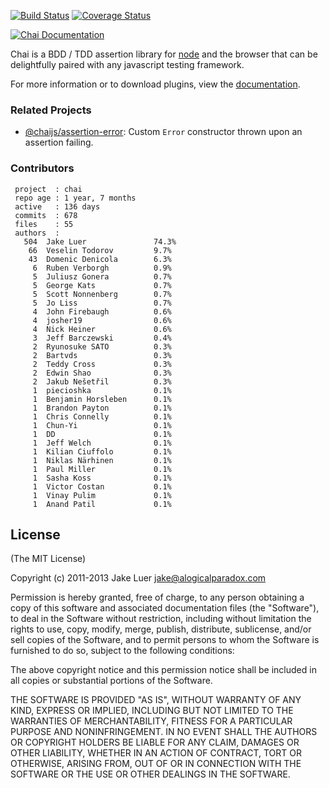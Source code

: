 [![Build Status](https://travis-ci.org/chaijs/chai.png?branch=master)](https://travis-ci.org/chaijs/chai) [![Coverage Status](https://coveralls.io/repos/chaijs/chai/badge.png?branch=master)](https://coveralls.io/r/chaijs/chai?branch=master)

[![Chai Documentation](http://chaijs.com/public/img/chai-logo.png)](http://chaijs.com)

Chai is a BDD / TDD assertion library for [node](http://nodejs.org) and the browser that
can be delightfully paired with any javascript testing framework.

For more information or to download plugins, view the [documentation](http://chaijs.com).

### Related Projects

- [@chaijs/assertion-error](https://github.com/chaijs/assertion-error): Custom `Error` constructor
thrown upon an assertion failing.

### Contributors

     project  : chai
     repo age : 1 year, 7 months
     active   : 136 days
     commits  : 678
     files    : 55
     authors  :
       504  Jake Luer               74.3%
        66  Veselin Todorov         9.7%
        43  Domenic Denicola        6.3%
         6  Ruben Verborgh          0.9%
         5  Juliusz Gonera          0.7%
         5  George Kats             0.7%
         5  Scott Nonnenberg        0.7%
         5  Jo Liss                 0.7%
         4  John Firebaugh          0.6%
         4  josher19                0.6%
         4  Nick Heiner             0.6%
         3  Jeff Barczewski         0.4%
         2  Ryunosuke SATO          0.3%
         2  Bartvds                 0.3%
         2  Teddy Cross             0.3%
         2  Edwin Shao              0.3%
         2  Jakub Nešetřil          0.3%
         1  piecioshka              0.1%
         1  Benjamin Horsleben      0.1%
         1  Brandon Payton          0.1%
         1  Chris Connelly          0.1%
         1  Chun-Yi                 0.1%
         1  DD                      0.1%
         1  Jeff Welch              0.1%
         1  Kilian Ciuffolo         0.1%
         1  Niklas Närhinen         0.1%
         1  Paul Miller             0.1%
         1  Sasha Koss              0.1%
         1  Victor Costan           0.1%
         1  Vinay Pulim             0.1%
         1  Anand Patil             0.1%

## License

(The MIT License)

Copyright (c) 2011-2013 Jake Luer <jake@alogicalparadox.com>

Permission is hereby granted, free of charge, to any person obtaining a copy
of this software and associated documentation files (the "Software"), to deal
in the Software without restriction, including without limitation the rights
to use, copy, modify, merge, publish, distribute, sublicense, and/or sell
copies of the Software, and to permit persons to whom the Software is
furnished to do so, subject to the following conditions:

The above copyright notice and this permission notice shall be included in
all copies or substantial portions of the Software.

THE SOFTWARE IS PROVIDED "AS IS", WITHOUT WARRANTY OF ANY KIND, EXPRESS OR
IMPLIED, INCLUDING BUT NOT LIMITED TO THE WARRANTIES OF MERCHANTABILITY,
FITNESS FOR A PARTICULAR PURPOSE AND NONINFRINGEMENT. IN NO EVENT SHALL THE
AUTHORS OR COPYRIGHT HOLDERS BE LIABLE FOR ANY CLAIM, DAMAGES OR OTHER
LIABILITY, WHETHER IN AN ACTION OF CONTRACT, TORT OR OTHERWISE, ARISING FROM,
OUT OF OR IN CONNECTION WITH THE SOFTWARE OR THE USE OR OTHER DEALINGS IN
THE SOFTWARE.
